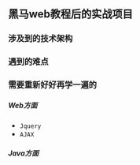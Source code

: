 ## 黑马web教程后的实战项目

### 涉及到的技术架构

### 遇到的难点

### 需要重新好好再学一遍的

##### Web方面

* `Jquery`
* `AJAX`

##### Java方面

